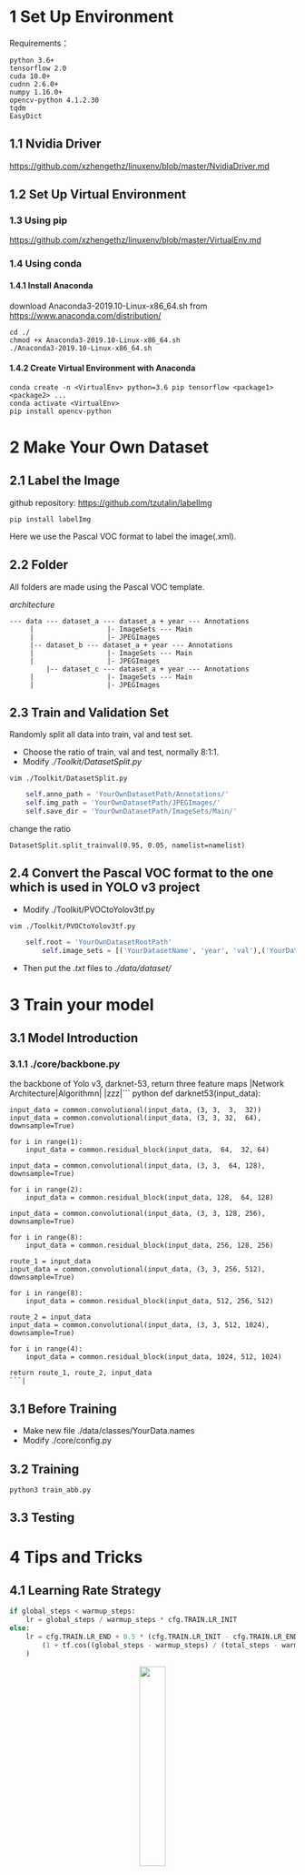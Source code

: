 # 1 Set Up Environment
Requirements：
```
python 3.6+
tensorflow 2.0
cuda 10.0+
cudnn 2.6.0+
numpy 1.16.0+ 
opencv-python 4.1.2.30 
tqdm
EasyDict
```
## 1.1 Nvidia Driver
https://github.com/xzhengethz/linuxenv/blob/master/NvidiaDriver.md
## 1.2 Set Up Virtual Environment
### 1.3 Using pip
https://github.com/xzhengethz/linuxenv/blob/master/VirtualEnv.md
### 1.4 Using conda
#### 1.4.1 Install Anaconda
download Anaconda3-2019.10-Linux-x86_64.sh from https://www.anaconda.com/distribution/
```
cd ./
chmod +x Anaconda3-2019.10-Linux-x86_64.sh
./Anaconda3-2019.10-Linux-x86_64.sh
```
#### 1.4.2 Create Virtual Environment with Anaconda
```
conda create -n <VirtualEnv> python=3.6 pip tensorflow <package1> <package2> ...
conda activate <VirtualEnv>
pip install opencv-python
```
# 2 Make Your Own Dataset
## 2.1 Label the Image
github repository: https://github.com/tzutalin/labelImg
```
pip install labelImg
```
Here we use the Pascal VOC format to label the image(.xml).
## 2.2 Folder
All folders are made using the Pascal VOC template.

*architecture*
```
--- data --- dataset_a --- dataset_a + year --- Annotations
	 |				    |- ImageSets --- Main
	 |				    |- JPEGImages
	 |-- dataset_b --- dataset_a + year --- Annotations
	 |				    |- ImageSets --- Main
	 |				    |- JPEGImages
         |-- dataset_c --- dataset_a + year --- Annotations
	 |				    |- ImageSets --- Main
	 |				    |- JPEGImages
```
## 2.3 Train and Validation Set
Randomly split all data into train, val and test set.
- Choose the ratio of train, val and test, normally 8:1:1.
- Modify *./Toolkit/DatasetSplit.py*
```
vim ./Toolkit/DatasetSplit.py
```
``` python
	self.anno_path = 'YourOwnDatasetPath/Annotations/'
	self.img_path = 'YourOwnDatasetPath/JPEGImages/'
	self.save_dir = 'YourOwnDatasetPath/ImageSets/Main/'
```
change the ratio
```
DatasetSplit.split_trainval(0.95, 0.05, namelist=namelist)
```
## 2.4 Convert the Pascal VOC format to the one which is used in YOLO v3 project
- Modify ./Toolkit/PVOCtoYolov3tf.py
```
vim ./Toolkit/PVOCtoYolov3tf.py
```
``` python
	self.root = 'YourOwnDatasetRootPath'
        self.image_sets = [('YourDatasetName', 'year', 'val'),('YourDatasetName', 'year', 'train'),('YourDatasetName', 'year', 'test')]
```
- Then put the *.txt* files to *./data/dataset/*
# 3 Train your model
## 3.1 Model Introduction
### 3.1.1 ./core/backbone.py 
the backbone of Yolo v3, darknet-53, return three feature maps
|Network Architecture|Algorithmn|
|zzz|``` python
def darknet53(input_data):

    input_data = common.convolutional(input_data, (3, 3,  3,  32))
    input_data = common.convolutional(input_data, (3, 3, 32,  64), downsample=True)

    for i in range(1):
        input_data = common.residual_block(input_data,  64,  32, 64)

    input_data = common.convolutional(input_data, (3, 3,  64, 128), downsample=True)

    for i in range(2):
        input_data = common.residual_block(input_data, 128,  64, 128)

    input_data = common.convolutional(input_data, (3, 3, 128, 256), downsample=True)

    for i in range(8):
        input_data = common.residual_block(input_data, 256, 128, 256)

    route_1 = input_data
    input_data = common.convolutional(input_data, (3, 3, 256, 512), downsample=True)

    for i in range(8):
        input_data = common.residual_block(input_data, 512, 256, 512)

    route_2 = input_data
    input_data = common.convolutional(input_data, (3, 3, 512, 1024), downsample=True)

    for i in range(4):
        input_data = common.residual_block(input_data, 1024, 512, 1024)

    return route_1, route_2, input_data
    ```|


## 3.1 Before Training
- Make new file ./data/classes/YourData.names
- Modify ./core/config.py
## 3.2 Training
```
python3 train_abb.py
```
## 3.3 Testing

# 4 Tips and Tricks
## 4.1 Learning Rate Strategy
``` python
if global_steps < warmup_steps:
	lr = global_steps / warmup_steps * cfg.TRAIN.LR_INIT
else:
	lr = cfg.TRAIN.LR_END + 0.5 * (cfg.TRAIN.LR_INIT - cfg.TRAIN.LR_END) * (
	    (1 + tf.cos((global_steps - warmup_steps) / (total_steps - warmup_steps) * np.pi))
	)
```
<p align="center">
    <img width="30%" src="https://github.com/xzhengethz/linuxenv/blob/master/Images/LearningRateStrategy.png" style="max-width:80%;">
    </a>
</p>

## 4.2 Training Process
<p align="center">
    <img width="90%" src="https://github.com/xzhengethz/linuxenv/blob/master/Images/TensorboardLr.png" style="max-width:80%;">
    </a>
</p>

<p align="center">
    <img width="90%" src="https://github.com/xzhengethz/linuxenv/blob/master/Images/TensorboardLoss.png" style="max-width:80%;">
    </a>
</p>

